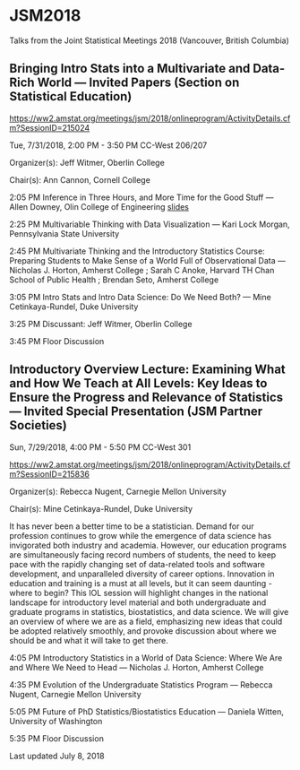 # JSM2018
Talks from the Joint Statistical Meetings 2018 (Vancouver, British Columbia)


## Bringing Intro Stats into a Multivariate and Data-Rich World — Invited Papers (Section on Statistical Education)

https://ww2.amstat.org/meetings/jsm/2018/onlineprogram/ActivityDetails.cfm?SessionID=215024

Tue, 7/31/2018, 2:00 PM - 3:50 PM	CC-West 206/207


Organizer(s): Jeff Witmer, Oberlin College

Chair(s): Ann Cannon, Cornell College

2:05 PM	Inference in Three Hours, and More Time for the Good Stuff — Allen Downey, Olin College of Engineering [slides](http://allendowney.blogspot.com/2018/06/inference-in-three-hours.html)

2:25 PM	Multivariable Thinking with Data Visualization — Kari Lock Morgan, Pennsylvania State University

2:45 PM	Multivariate Thinking and the Introductory Statistics Course: Preparing Students to Make Sense of a World Full of Observational Data — Nicholas J. Horton, Amherst College ; Sarah C Anoke, Harvard TH Chan School of Public Health ; Brendan Seto, Amherst College

3:05 PM	Intro Stats and Intro Data Science: Do We Need Both? — Mine Cetinkaya-Rundel, Duke University

3:25 PM	Discussant: Jeff Witmer, Oberlin College

3:45 PM	Floor Discussion





## Introductory Overview Lecture: Examining What and How We Teach at All Levels: Key Ideas to Ensure the Progress and Relevance of Statistics — Invited Special Presentation (JSM Partner Societies)

Sun, 7/29/2018, 4:00 PM - 5:50 PM	CC-West 301

https://ww2.amstat.org/meetings/jsm/2018/onlineprogram/ActivityDetails.cfm?SessionID=215836



Organizer(s): Rebecca Nugent, Carnegie Mellon University

Chair(s): Mine Cetinkaya-Rundel, Duke University

It has never been a better time to be a statistician. Demand for our profession continues to grow while the emergence of data science has invigorated both industry and academia. However, our education programs are simultaneously facing record numbers of students, the need to keep pace with the rapidly changing set of data-related tools and software development, and unparalleled diversity of career options. Innovation in education and training is a must at all levels, but it can seem daunting - where to begin? This IOL session will highlight changes in the national landscape for introductory level material and both undergraduate and graduate programs in statistics, biostatistics, and data science. We will give an overview of where we are as a field, emphasizing new ideas that could be adopted relatively smoothly, and provoke discussion about where we should be and what it will take to get there.


4:05 PM	Introductory Statistics in a World of Data Science: Where We Are and Where We Need to Head — Nicholas J. Horton, Amherst College

4:35 PM	Evolution of the Undergraduate Statistics Program — Rebecca Nugent, Carnegie Mellon University

5:05 PM	Future of PhD Statistics/Biostatistics Education — Daniela Witten, University of Washington

5:35 PM	Floor Discussion


Last updated July 8, 2018
